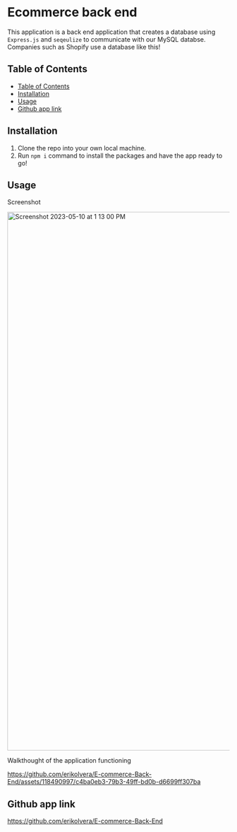 # Ecommerce back end

This application is a back end application that creates a database using `Express.js` and `seqeulize` to communicate with our MySQL databse. Companies such as Shopify use a database like this!

## Table of Contents

  - [Table of Contents](#table-of-contents)
  - [Installation](#installation)
  - [Usage](#usage)
  - [Github app link](#github-app-link)

## Installation

1. Clone the repo into your own local machine.
2. Run `npm i` command to install the packages and have the app ready to go!

## Usage
Screenshot

<img width="1219" alt="Screenshot 2023-05-10 at 1 13 00 PM" src="https://github.com/erikolvera/E-commerce-Back-End/assets/118490997/eee3d29c-67ea-4e66-978c-9d376cc4875d">




Walkthought of the application functioning


https://github.com/erikolvera/E-commerce-Back-End/assets/118490997/c4ba0eb3-79b3-49ff-bd0b-d6699ff307ba






## Github app link
https://github.com/erikolvera/E-commerce-Back-End

